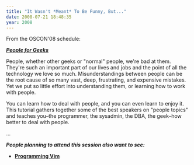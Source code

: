 ```yaml
---
title: "It Wasn't *Meant* To Be Funny, But..."
date: 2008-07-21 18:48:35
year: 2008
---
```

From the OSCON'08 schedule:

<a href="http://en.oreilly.com/oscon2008/public/schedule/detail/3001"><strong><em>People for Geeks</em></strong></a>

People, whether other geeks or "normal" people, we're bad at them. They're such an important part of our lives and jobs and the point of all the technology we love so much. Misunderstandings between people can be the root cause of so many vast, deep, frustrating, and expensive mistakes. Yet we put so little effort into understanding them, or learning how to work with people.

You can learn how to deal with people, and you can even learn to enjoy it. This tutorial gathers together some of the best speakers on "people topics" and teaches you–the programmer, the sysadmin, the <span class="caps">DBA</span>, the geek–how better to deal with people.

...

<strong><em>People planning to attend this session also want to see:</em></strong>
<ul>
  <li><strong><a href="http://en.oreilly.com/oscon2008/public/schedule/detail/2440">Programming Vim</a></strong></li>
</ul>
